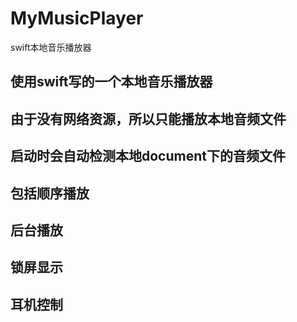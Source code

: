 # MyMusicPlayer
swift本地音乐播放器


## 使用swift写的一个本地音乐播放器
## 由于没有网络资源，所以只能播放本地音频文件
## 启动时会自动检测本地document下的音频文件
## 包括顺序播放
## 后台播放
## 锁屏显示
## 耳机控制
